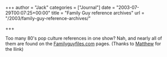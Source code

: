 +++
author = "Jack"
categories = ["Journal"]
date = "2003-07-29T00:07:25+00:00"
title = "Family Guy reference archives"
url = "/2003/family-guy-reference-archives/"

+++

Too many 80's pop culture references in one show? Nah, and nearly all of them are found on the [Familyguyfiles.com][1] pages. (Thanks to [Matthew][2] for the llink)

 [1]: http://www.familyguyfiles.com/main.php
 [2]: http://www.somefoolwitha.com/
